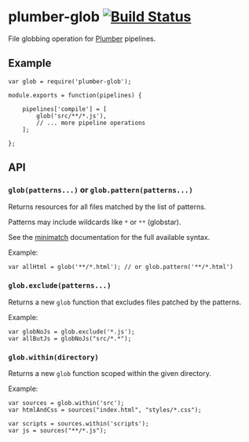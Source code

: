 plumber-glob [![Build Status](https://travis-ci.org/plumberjs/plumber-glob.png?branch=master)](https://travis-ci.org/plumberjs/plumber-glob)
============

File globbing operation for [Plumber](https://github.com/plumberjs/plumber) pipelines.

## Example

    var glob = require('plumber-glob');

    module.exports = function(pipelines) {

        pipelines['compile'] = [
            glob('src/**/*.js'),
            // ... more pipeline operations
        ];

    };


## API

### `glob(patterns...)` or `glob.pattern(patterns...)`

Returns resources for all files matched by the list of patterns.

Patterns may include wildcards like `*` or `**` (globstar).

See the [minimatch](https://github.com/isaacs/minimatch) documentation for the full available syntax.

Example:

    var allHtml = glob('**/*.html'); // or glob.pattern('**/*.html')

### `glob.exclude(patterns...)`

Returns a new `glob` function that excludes files patched by the patterns.

Example:

    var globNoJs = glob.exclude('*.js');
    var allButJs = globNoJs("src/*.*");

### `glob.within(directory)`

Returns a new `glob` function scoped within the given directory.

Example:

    var sources = glob.within('src');
    var htmlAndCss = sources("index.html", "styles/*.css");

    var scripts = sources.within('scripts');
    var js = sources("**/*.js");
